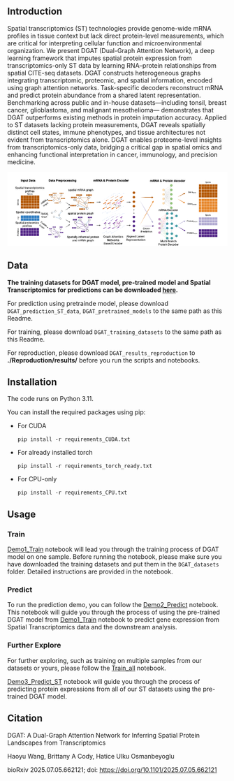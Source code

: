 ## Introduction
Spatial transcriptomics (ST) technologies provide genome-wide mRNA profiles in tissue context 
but lack direct protein-level measurements, which are critical for interpreting cellular function 
and microenvironmental organization. We present DGAT (Dual-Graph Attention Network), a 
deep learning framework that imputes spatial protein expression from transcriptomics-only ST 
data by learning RNA–protein relationships from spatial CITE-seq datasets. DGAT constructs 
heterogeneous graphs integrating transcriptomic, proteomic, and spatial information, encoded 
using graph attention networks. Task-specific decoders reconstruct mRNA and predict protein 
abundance from a shared latent representation. Benchmarking across public and in-house 
datasets—including tonsil, breast cancer, glioblastoma, and malignant mesothelioma—
demonstrates that DGAT outperforms existing methods in protein imputation accuracy. Applied 
to ST datasets lacking protein measurements, DGAT reveals spatially distinct cell states, 
immune phenotypes, and tissue architectures not evident from transcriptomics alone. DGAT 
enables proteome-level insights from transcriptomics-only data, bridging a critical gap in spatial 
omics and enhancing functional interpretation in cancer, immunology, and precision medicine.

![img.png](imgs/img.png)
## Data 
**The training datasets for DGAT model, pre-trained model and Spatial Transcriptomics for predictions can be downloaded [here](https://drive.google.com/drive/folders/1M9gIOFjK4wBk7DEj9MrwAlV8OHEgS2BA?usp=sharing).**

For prediction using pretrainde model, please download `DGAT_prediction_ST_data`, `DGAT_pretrained_models` to the same path as this Readme.

For training, please download `DGAT_training_datasets` to the same path as this Readme.

For reproduction, please download `DGAT_results_reproduction` to **./Reproduction/results/** before you run the scripts and notebooks.

## Installation
The code runs on Python 3.11.

You can install the required packages using pip:

  - For CUDA 
    ```
    pip install -r requirements_CUDA.txt
    ```
  - For already installed torch 
    ```
    pip install -r requirements_torch_ready.txt
    ```
  - For CPU-only
    ```
    pip install -r requirements_CPU.txt
    ```



## Usage

### Train

[Demo1_Train](Demo1_Train.ipynb) notebook will lead you through the training process of DGAT model on one sample. Before running the notebook, please make sure you have downloaded the training datasets and put them in the `DGAT_datasets` folder. Detailed instructions are provided in the notebook.

### Predict

To run the prediction demo, you can follow the [Demo2_Predict](Demo2_Predict.ipynb) notebook. This notebook will guide you through the process of using the pre-trained DGAT model from [Demo1_Train](Demo1_Train.ipynb) notebook to predict gene expression from Spatial Transcriptomics data and the downstream analysis.


### Further Explore

For further exploring, such as training on multiple samples from our datasets or yours, please follow the [Train_all](Train_all.ipynb) notebook.

[Demo3_Predict_ST](Demo3_Predict_ST.ipynb) notebook will guide you through the process of predicting protein expressions from all of our ST datasets using the pre-trained DGAT model.

## Citation
<!-- https://www.biorxiv.org/content/10.1101/2025.07.05.662121v1 -->

DGAT: A Dual-Graph Attention Network for Inferring Spatial Protein Landscapes from Transcriptomics

Haoyu Wang, Brittany A Cody, Hatice Ulku Osmanbeyoglu

bioRxiv 2025.07.05.662121; doi: https://doi.org/10.1101/2025.07.05.662121